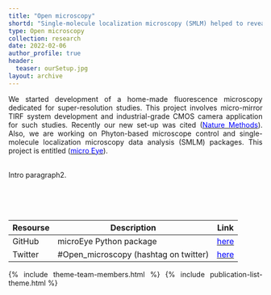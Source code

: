 ```yaml
---
title: "Open microscopy"
shortd: "Single-molecule localization microscopy (SMLM) helped to reveal nanoscale molecular structures and their dynamics. However, it requires state-of-the-art scientific-grade equipment. We arre working on cost-effective super-resolution microscope solution (approx. 50K Euro) that can perform dual-channel widefield, confocal and TIRF imaging. This project is standing on a base of miCube microscope (approx. 110K Euro)." 
type: Open microscopy
collection: research
date: 2022-02-06
author_profile: true
header:
  teaser: ourSetup.jpg
layout: archive
---
```


<div style="text-align: justify">
We started development of a home-made fluorescence microscopy dedicated for super-resolution studies. This project involves micro-mirror TIRF system development and industrial-grade CMOS camera application for such studies. Recently our new set-up was cited (<a href="https://www.nature.com/articles/s41592-021-01313-1?proof=t%29Nature"><span style="color:blue">Nature Methods</span></a>). Also, we are working on Phyton-based microscope control and single-molecule localization microscopy data analysis (SMLM) packages. This project is entitled (<a href="https://github.com/samhitech/microEye"><span style="color:blue">micro Eye</span></a>).

<br>
<br>

Intro paragraph2.

<br>
<br>

<!---<figure style="width: 60%" class="align-center">
<img src='/images/dnaLoopingEcl.gif'>
<figcaption>Figure 1: The smFRET-based DNA looping assay that we employed for studies of DNA-Ecl18kI (restriction endonuclease) interaction.</figcaption>
</figure>

<br>
<br>

Intro paragraph3.
</div>--->

<br>

| Resourse | Description | Link |
| --- | --- | --- |
| GitHub | microEye Python package | <a href="https://github.com/samhitech/microEye"><span style="color:blue">here</span></a> |
| Twitter     | #Open_microscopy (hashtag on twitter) | <a href="https://twitter.com/hashtag/OpenMicroscopy?src=hashtag_click"><span style="color:blue">here</span></a> |

{% include theme-team-members.html %}
{% include publication-list-theme.html %}




